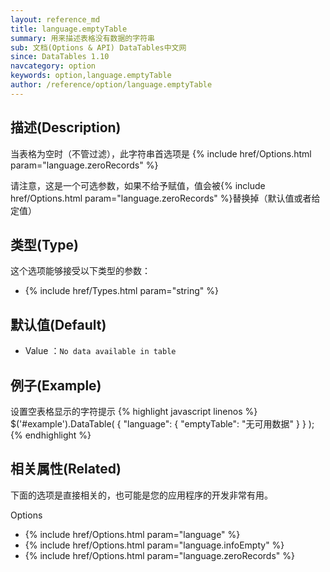 ```yaml
---
layout: reference_md
title: language.emptyTable
summary: 用来描述表格没有数据的字符串
sub: 文档(Options & API) DataTables中文网
since: DataTables 1.10
navcategory: option
keywords: option,language.emptyTable
author: /reference/option/language.emptyTable
---
```


## 描述(Description)
当表格为空时（不管过滤），此字符串首选项是 {% include href/Options.html param="language.zeroRecords" %}

请注意，这是一个可选参数，如果不给予赋值，值会被{% include href/Options.html param="language.zeroRecords" %}替换掉（默认值或者给定值）


## 类型(Type)
这个选项能够接受以下类型的参数：

- {% include href/Types.html param="string" %}

## 默认值(Default)
- Value ：`No data available in table`

 
## 例子(Example)

设置空表格显示的字符提示
{% highlight javascript linenos %}
$('#example').DataTable( {
   "language": {
       "emptyTable": "无可用数据"
     }
} );
{% endhighlight %}

## 相关属性(Related)
下面的选项是直接相关的，也可能是您的应用程序的开发非常有用。

Options

- {% include href/Options.html param="language" %}
- {% include href/Options.html param="language.infoEmpty" %}
- {% include href/Options.html param="language.zeroRecords" %}